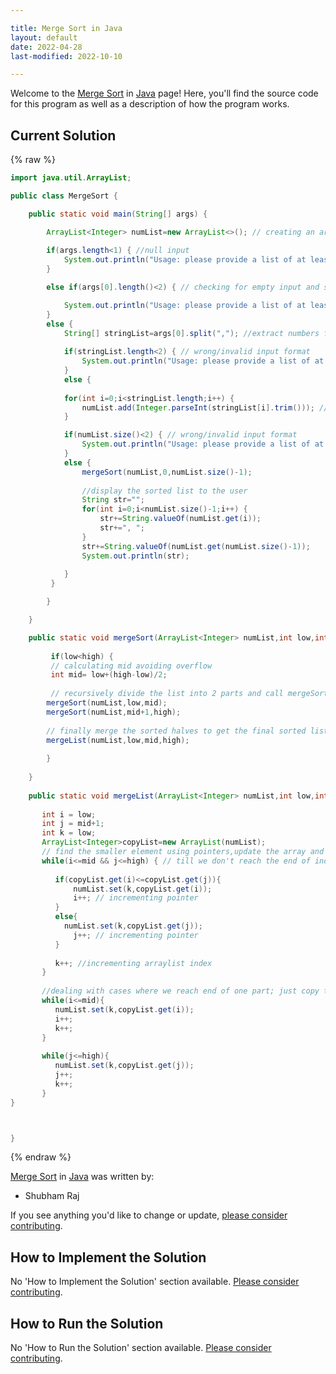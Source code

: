 ```yaml
---

title: Merge Sort in Java
layout: default
date: 2022-04-28
last-modified: 2022-10-10

---
```


Welcome to the [Merge Sort](https://sampleprograms.io/projects/merge-sort) in [Java](https://sampleprograms.io/languages/java) page! Here, you'll find the source code for this program as well as a description of how the program works.

## Current Solution

{% raw %}

```java
import java.util.ArrayList;

public class MergeSort {

    public static void main(String[] args) {

        ArrayList<Integer> numList=new ArrayList<>(); // creating an arraylist(for dynamic size) to store the numbers 
        
        if(args.length<1) { //null input
            System.out.println("Usage: please provide a list of at least two integers to sort in the format \"1, 2, 3, 4, 5\"");
        }

        else if(args[0].length()<2) { // checking for empty input and single number input

            System.out.println("Usage: please provide a list of at least two integers to sort in the format \"1, 2, 3, 4, 5\"");
        }
        else {
            String[] stringList=args[0].split(","); //extract numbers from the passed string
           
            if(stringList.length<2) { // wrong/invalid input format
                System.out.println("Usage: please provide a list of at least two integers to sort in the format \"1, 2, 3, 4, 5\"");
            }
            else {
 
            for(int i=0;i<stringList.length;i++) {
                numList.add(Integer.parseInt(stringList[i].trim())); // convert to Int type and store in numList for sorting
            }

            if(numList.size()<2) { // wrong/invalid input format
                System.out.println("Usage: please provide a list of at least two integers to sort in the format \"1, 2, 3, 4, 5\"");
            }
            else {
                mergeSort(numList,0,numList.size()-1);
                
                //display the sorted list to the user
                String str="";
                for(int i=0;i<numList.size()-1;i++) {
                    str+=String.valueOf(numList.get(i));
                    str+=", ";
                }
                str+=String.valueOf(numList.get(numList.size()-1));
                System.out.println(str);
                
            }
         }

        }

    }

    public static void mergeSort(ArrayList<Integer> numList,int low,int high) {
         
         if(low<high) {
         // calculating mid avoiding overflow
         int mid= low+(high-low)/2;
         
         // recursively divide the list into 2 parts and call mergeSort on each half
        mergeSort(numList,low,mid);
        mergeSort(numList,mid+1,high);
        
        // finally merge the sorted halves to get the final sorted list
        mergeList(numList,low,mid,high);
        
        }
        
    }
    
    public static void mergeList(ArrayList<Integer> numList,int low,int mid,int high) {
     
       int i = low;
       int j = mid+1;
       int k = low;
       ArrayList<Integer>copyList=new ArrayList(numList);
       // find the smaller element using pointers,update the array and move the pointer forward
       while(i<=mid && j<=high) { // till we don't reach the end of individual arrays
          
          if(copyList.get(i)<=copyList.get(j)){
              numList.set(k,copyList.get(i));
              i++; // incrementing pointer
          }
          else{
            numList.set(k,copyList.get(j));
              j++; // incrementing pointer
          }
          
          k++; //incrementing arraylist index
       }
       
       //dealing with cases where we reach end of one part; just copy the remaining part of second half
       while(i<=mid){
          numList.set(k,copyList.get(i));
          i++;
          k++;
       }
       
       while(j<=high){
          numList.set(k,copyList.get(j));
          j++;
          k++;
       }
}



}
```

{% endraw %}

[Merge Sort](https://sampleprograms.io/projects/merge-sort) in [Java](https://sampleprograms.io/languages/java) was written by:

- Shubham Raj

If you see anything you'd like to change or update, [please consider contributing](https://github.com/TheRenegadeCoder/sample-programs).

## How to Implement the Solution

No 'How to Implement the Solution' section available. [Please consider contributing](https://github.com/TheRenegadeCoder/sample-programs-website).

## How to Run the Solution

No 'How to Run the Solution' section available. [Please consider contributing](https://github.com/TheRenegadeCoder/sample-programs-website).